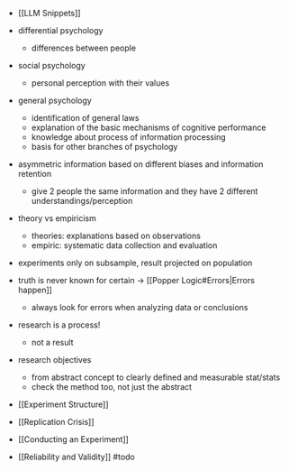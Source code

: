 - [[LLM Snippets]]

- differential psychology
	- differences between people
- social psychology
	- personal perception with their values
- general psychology
	- identification of general laws
	- explanation of the basic mechanisms of cognitive performance
	- knowledge about process of information processing
	- basis for other branches of psychology

- asymmetric information based on different biases and information retention
	- give 2 people the same information and they have 2 different understandings/perception

- theory vs empiricism
	- theories: explanations based on observations
	- empiric: systematic data collection and evaluation

- experiments only on subsample, result projected on population
- truth is never known for certain -> [[Popper Logic#Errors|Errors happen]]
	- always look for errors when analyzing data or conclusions
- research is a process!
	- not a result
- research objectives 
	- from abstract concept to clearly defined and measurable stat/stats
	- check the method too, not just the abstract

- [[Experiment Structure]]
- [[Replication Crisis]]
- [[Conducting an Experiment]]
- [[Reliability and Validity]] #todo
